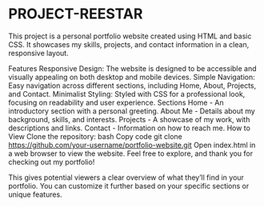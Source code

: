 # PROJECT-REESTAR
This project is a personal portfolio website created using HTML and basic CSS. It showcases my skills, projects, and contact information in a clean, responsive layout.

Features
Responsive Design: The website is designed to be accessible and visually appealing on both desktop and mobile devices.
Simple Navigation: Easy navigation across different sections, including Home, About, Projects, and Contact.
Minimalist Styling: Styled with CSS for a professional look, focusing on readability and user experience.
Sections
Home - An introductory section with a personal greeting.
About Me - Details about my background, skills, and interests.
Projects - A showcase of my work, with descriptions and links.
Contact - Information on how to reach me.
How to View
Clone the repository:
bash
Copy code
git clone https://github.com/your-username/portfolio-website.git
Open index.html in a web browser to view the website.
Feel free to explore, and thank you for checking out my portfolio!

This gives potential viewers a clear overview of what they’ll find in your portfolio. You can customize it further based on your specific sections or unique features.
